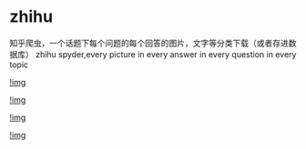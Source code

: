 # zhihu
知乎爬虫，一个话题下每个问题的每个回答的图片，文字等分类下载（或者存进数据库） zhihu  spyder,every picture in every answer in every question in every topic

[!img](https://github.com/BitArtificial/zhihu/blob/master/1.png)

[!img](https://github.com/BitArtificial/zhihu/blob/master/2.png)

[!img](https://github.com/BitArtificial/zhihu/blob/master/3.png)

[!img](https://github.com/BitArtificial/zhihu/blob/master/4.png)
